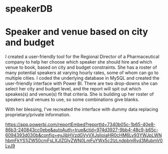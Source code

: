 # speakerDB
# Speaker and venue based on city and budget
I created a user-friendly tool for the Regional Director of a Pharmaceutical company to help her choose which speaker she should hire and which venue to book, based on city and budget constraints. She has a roster of many potential speakers at varying hourly rates, some of whom can go to multiple cities. I coded the underlying database in MySQL and created the user-friendly interface with Power BI. There are two drop-downs she can select her city and budget level, and the report will spit out which speakes(s) and venue(s) fit that criteria. She is building up her roster of speakers and venues to use, so some combinations give blanks. 

With her blessing, I've recreated the interface with dummy data replacing proprietary/private information. 

https://app.powerbi.com/reportEmbed?reportId=7340b05c-1b65-40e8-86b3-240843cc0ebe&autoAuth=true&ctid=974d3927-9bb4-48c9-b65c-6094393d030b&config=eyJjbHVzdGVyVXJsIjoiaHR0cHM6Ly93YWJpLWNhbmFkYS1jZW50cmFsLXJlZGlyZWN0LmFuYWx5c2lzLndpbmRvd3MubmV0LyJ9
